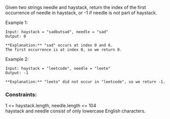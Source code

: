 Given two strings needle and haystack, return the index of the first occurrence of needle in haystack, or -1 if needle is not part of haystack.

Example 1:
```
Input: haystack = "sadbutsad", needle = "sad"
Output: 0

**Explanation:** "sad" occurs at index 0 and 6.
The first occurrence is at index 0, so we return 0.
```
Example 2:
```
Input: haystack = "leetcode", needle = "leeto"
Output: -1

**Explanation:** "leeto" did not occur in "leetcode", so we return -1.
```

### Constraints:

1 <= haystack.length, needle.length <= 104<br>
haystack and needle consist of only lowercase English characters.<br>
